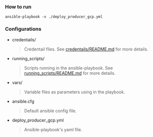 ### How to run

```shell
ansible-playbook -v ./deploy_producer_gcp.yml
```

### Configurations

- credentails/
  > Credentail files.
  > See [credentails/README.md](credentails/README.md) for more details.

- running_scripts/
  > Scripts running in the ansible-playbook.
  > See [running_scripts/README.md](running_scripts/README.md) for more details.

- vars/
  > Variable files as parameters using in the playbook.

- ansible.cfg
  > Default ansible config file.

- deploy_producer_gcp.yml
  > Ansible-playbook's yaml file.
